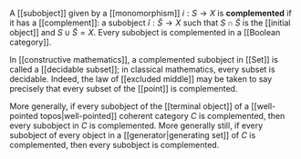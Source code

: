 A [[subobject]] given by a [[monomorphism]] $i: S \to X$ is __complemented__ if it has a [[complement]]: a subobject $\tilde{i}: \tilde{S} \to X$ such that $S \cap \tilde{S}$ is the [[initial object]] and $S \cup \tilde{S} = X$.  Every subobject is complemented in a [[Boolean category]].

In [[constructive mathematics]], a complemented subobject in [[Set]] is called a [[decidable subset]]; in classical mathematics, every subset is decidable.  Indeed, the law of [[excluded middle]] may be taken to say precisely that every subset of the [[point]] is complemented.

More generally, if every subobject of the [[terminal object]] of a [[well-pointed topos|well-pointed]] coherent category $C$ is complemented, then every subobject in $C$ is complemented.  More generally still, if every subobject of every object in a [[generator|generating set]] of $C$ is complemented, then every subobject is complemented.